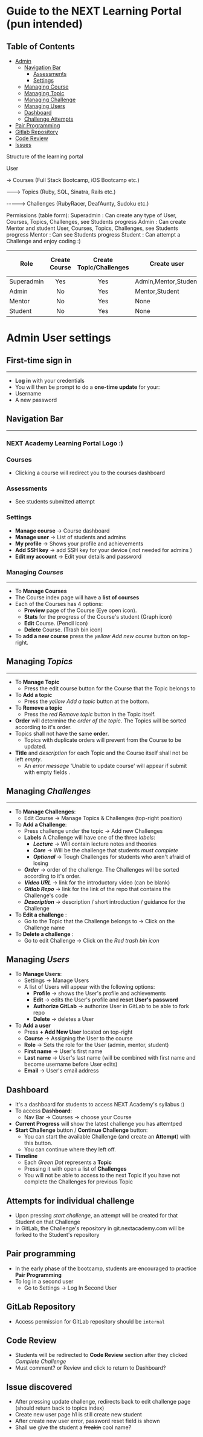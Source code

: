# Guide to the NEXT Learning Portal (pun intended)

Table of Contents
---

* [Admin](#admin-user-settings)
  * [Navigation Bar](#navigation-bar) 
    * [Assessments](#assessments)
    * [Settings](#settings)
  * [Managing Course](#managing-courses)
  * [Managing Topic](#managing-topics)
  * [Managing Challenge](#managing-challenges)
  * [Managing Users](#managing-users)
  * [Dashboard](#dashboard)
  * [Challenge Attempts](#attempts-for-individual-challenge)
* [Pair Programming](#pair-programming)
* [Gitlab Repository](#gitlab-repository)
* [Code Review](#code-review)
* [Issues](#issue-discovered)

Structure of the learning portal

User 

-> Courses (Full Stack Bootcamp, iOS Bootcamp etc.)

---> Topics (Ruby, SQL, Sinatra, Rails etc.)

-----> Challenges (RubyRacer, DeafAunty, Sudoku etc.)

Permissions (table form):
Superadmin : Can create any type of User, Courses, Topics, Challenges, see Students progress
Admin      : Can create Mentor and student User, Courses, Topics, Challenges, see Students progress
Mentor     : Can see Students progress
Student    : Can attempt a Challenge and enjoy coding :)

|    Role    | Create Course     | Create Topic/Challenges   |     Create user        | See student's progress   | 
|------------|:-----------------:|:-------------------------:|------------------------|:------------------------:|
| Superadmin |       Yes         |          Yes              |   Admin,Mentor,Student |          Yes             |
|   Admin    |       No          |          Yes              |   Mentor,Student       |          Yes             |
|   Mentor   |       No          |          Yes              |   None                 |          Yes             |
|   Student  |       No          |          Yes              |   None                 |          Yes             |


# Admin User settings
## First-time sign in
---
- **Log in** with your credentials
- You will then be prompt to do a **one-time update** for your:
 - Username
 - A new password

## Navigation Bar
---
### NEXT Academy Learning Portal Logo :)
### Courses 
- Clicking a course will redirect you to the courses dashboard

### Assessments
- See students submitted attempt

### Settings
- **Manage course**   -> Course dashboard
- **Manage user**     -> List of students and admins
- **My profile**      -> Shows your profile and achievements
- **Add SSH key**     -> add SSH key for your device ( not needed for admins )
- **Edit my account** -> Edit your details and password


### Managing _Courses_
----
- To **Manage Courses**
- The Course index page will have a **list of courses** 
- Each of the Courses has 4 options:
    - **Preview** page of the Course (Eye open icon).
    - **Stats** for the progress of the Course's student (Graph icon)
    - **Edit** Course. (Pencil icon)
    - **Delete** Course. (Trash bin icon)
- To **add a new course** press the _yellow Add new course_ button on top-right.


## Managing _Topics_
--------
- To **Manage Topic**
  - Press the edit course button for the Course that the Topic belongs to
- To **Add a topic**
  - Press the _yellow Add a topic_ button at the bottom.
- To **Remove a topic**
  - Press the _red Remove topic_ button in the Topic itself.
- **Order** will determine the _order of the topic_. The Topics will be sorted according to it's order.
- Topics shall not have the same **order**. 
  - Topics with duplicate orders will prevent from the Course to be updated.
- **Title** and *description* for each Topic and the Course itself shall not be left *empty*.
  - An _error message_ 'Unable to update course' will appear if submit with empty fields  . 


## Managing _Challenges_
___
- To **Manage Challenges**:
  - Edit Course -> Manage Topics & Challenges (top-right position)
- To **Add a Challenge**:
  - Press challenge under the topic -> Add new Challenges
  - **Labels** A Challenge will have one of the three _labels_:
    - **_Lecture_**     -> Will contain lecture notes and theories
    - **_Core_**        -> Will be the challenge that students _must complete_
    - **_Optional_**    -> Tough Challenges for students who aren't afraid of losing
  - **_Order_**         -> order of the challenge. The Challenges will be sorted according to it's order.
  - **_Video URL_**     -> link for the introductory video (can be blank)
  - **_Gitlab Repo_**   -> link for the link of the repo that contains the Challenge's code
  - **_Description_**   -> description / short introduction / guidance for the Challenge
- To **Edit a challenge** :
  - Go to the Topic that the Challenge belongs to -> Click on the Challenge name
- To **Delete a challenge** :
  - Go to edit Challenge -> Click on the _Red trash bin icon_


  
## Managing _Users_
- To **Manage Users**:
  - Settings -> Manage Users
  - A list of Users will appear with the following options:
    - **Profile**          -> shows the User's profile and achievements
    - **Edit**             -> edits the User's profile and **reset User's password**
    - **Authorize GitLab** -> authorize User in GitLab to be able to fork repo
    - **Delete**           -> deletes a User
- To **Add a user**
  - Press **+ Add New User** located on top-right
  - **Course**       -> Assigning the User to the course
  - **Role**         -> Sets the role for the User (admin, mentor, student)
  - **First name**   -> User's first name
  - **Last name**    -> User's last name (will be combined with first name and become username before User edits)
  - **Email**        -> User's email address

## Dashboard
- It's a dashboard for students to access NEXT Academy's syllabus :)
- To access **Dashboard**:
  - Nav Bar -> Courses -> choose your Course 
- **Current Progress** will show the latest challenge you has attemtped
- **Start Challenge** button / **Continue Challenge** button:
  - You can start the available Challenge (and create an **Attempt**) with this button.
  - You can continue where they left off. 
- **Timeline** 
  - Each _Green Dot_ represents a **Topic** 
  - Pressing it with open a list of **Challenges**
  - You will not be able to access to the next Topic if you have not complete the Challenges for previous Topic

## Attempts for individual challenge
- Upon pressing _start challenge_, an attempt will be created for that Student on that Challenge
- In GitLab, the Challenge's repository in git.nextacademy.com will be forked to the Student's repository

## Pair programming
- In the early phase of the bootcamp, students are encouraged to practice **Pair Programming**
- To log in a second user
  - Go to Settings -> Log In Second User

## GitLab Repository
- Access permission for GitLab repository should be `internal`

## Code Review
- Students will be redirected to **Code Review** section after they clicked _Complete Challenge_
- Must comment? or Review and click to return to Dashboard?


## Issue discovered
- After pressing update challenge, redirects back to edit challenge page (should return back to topics index)
- Create new user page h1 is still create new student
- After create new user error, password reset field is shown
- Shall we give the student a ~~freakin~~ cool name?

